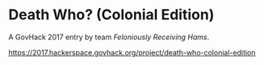# Death Who? (Colonial Edition)

A GovHack 2017 entry by team _Feloniously Receiving Hams_.

https://2017.hackerspace.govhack.org/project/death-who-colonial-edition